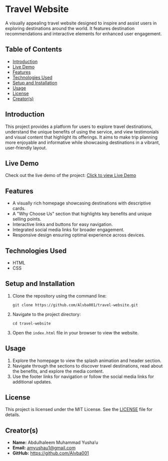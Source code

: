   <h1>Travel Website</h1>
    <p>A visually appealing travel website designed to inspire and assist users in exploring destinations around the world. It features destination recommendations and interactive elements for enhanced user engagement.</p>

<h2>Table of Contents</h2>
    <ul>
        <li><a href="#introduction">Introduction</a></li>
        <li><a href="#live-demo">Live Demo</a></li>
        <li><a href="#features">Features</a></li>
        <li><a href="#technologies-used">Technologies Used</a></li>
        <li><a href="#setup-and-installation">Setup and Installation</a></li>
        <li><a href="#usage">Usage</a></li>
        <li><a href="#license">License</a></li>
        <li><a href="#creators">Creator(s)</a></li>
    </ul>

<h2 id="introduction">Introduction</h2>
    <p>This project provides a platform for users to explore travel destinations, understand the unique benefits of using the service, and view testimonials and visual content that highlight its offerings. It aims to make trip planning more enjoyable and informative while showcasing destinations in a vibrant, user-friendly layout.</p>

<h2 id="live-demo">Live Demo</h2>
    <p>Check out the live demo of the project: <a href="https://travel-website-6z8i.onrender.com" target="_blank">Click to view Live Demo</a></p>

<h2 id="features">Features</h2>
    <ul>
        <li>A visually rich homepage showcasing destinations with descriptive cards.</li>
        <li>A "Why Choose Us" section that highlights key benefits and unique selling points.</li>
        <li>Interactive links and buttons for easy navigation.</li>
        <li>Integrated social media links for broader engagement.</li>
        <li>Responsive design ensuring optimal experience across devices.</li>
    </ul>

<h2 id="technologies-used">Technologies Used</h2>
    <ul>
        <li>HTML</li>
        <li>CSS</li>
    </ul>

<h2 id="setup-and-installation">Setup and Installation</h2>
    <ol>
        <li>Clone the repository using the command line:
            <pre><code>git clone https://github.com/Alvba001/travel-website.git</code></pre>
        </li>
        <li>Navigate to the project directory:
            <pre><code>cd travel-website</code></pre>
        </li>
        <li>Open the <code>index.html</code> file in your browser to view the website.</li>
    </ol>

<h2 id="usage">Usage</h2>
    <ol>
        <li>Explore the homepage to view the splash animation and header section.</li>
        <li>Navigate through the sections to discover travel destinations, read about the benefits, and explore the media content.</li>
        <li>Use the footer links for navigation or follow the social media links for additional updates.</li>
    </ol>

<h2 id="license">License</h2>
    <p>This project is licensed under the MIT License. See the <a href="LICENSE">LICENSE</a> file for details.</p>

<h2 id="creators">Creator(s)</h2>
    <ul>
        <li><strong>Name:</strong> Abdulhaleem Muhammad Yusha’u</li>
        <li><strong>Email:</strong> <a href="mailto:amyushau1@gmail.com">amyushau1@gmail.com</a></li>
        <li><strong>GitHub:</strong> <a href="https://github.com/Alvba001" target="_blank">https://github.com/Alvba001</a></li>
    </ul>